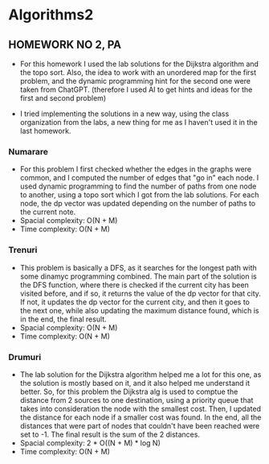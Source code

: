 # Algorithms2

## HOMEWORK NO 2, PA

* For this homework I used the lab solutions for the Dijkstra algorithm and the
topo sort. Also, the idea to work with an unordered map for the first problem,
and the dynamic programming hint for the second one were taken from ChatGPT.
(therefore I used AI to get hints and ideas for the first and second problem)

* I tried implementing the solutions in a new way, using the class organization
from the labs, a new thing for me as I haven't used it in the last homework.

### Numarare

* For this problem I first checked whether the edges in the graphs were common,
and I computed the number of edges that "go in" each node. I used dynamic
programming to find the number of paths from one node to another, using a topo
sort which I got from the lab solutions. For each node, the dp vector was
updated depending on the number of paths to the current note.
* Spacial complexity: O(N + M)
* Time complexity: O(N + M)


### Trenuri

* This problem is basically a DFS, as it searches for the longest path with
some dinamyc programming combined. The main part of the solution is the DFS
function, where there is checked if the current city has been visited before,
and if so, it returns the value of the dp vector for that city. If not, it
updates the dp vector for the current city, and then it goes to the next one,
while also updating the maximum distance found, which is in the end, the final
result.
* Spacial complexity: O(N + M)
* Time complexity: O(N + M)


### Drumuri

* The lab solution for the Dijkstra algorithm helped me a lot for this one, as
the solution is mostly based on it, and it also helped me understand it better.
So, for this problem the Dijkstra alg is used to comptue the distance from 2
sources to one destination, using a priority queue that takes into consideration
the node with the smallest cost. Then, I updated the distance for each node if
a smaller cost was found. In the end, all the distances that were part of nodes
that couldn't have been reached were set to -1. The final result is the sum of
the 2 distances.
* Spacial complexity: 2 * O((N + M) * log N)
* Time complexity: O(N + M)

    

